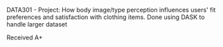 DATA301 - Project: How body image/type perception influences users' fit preferences and satisfaction with clothing items. 
Done using DASK to handle larger dataset

Received A+
